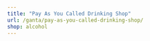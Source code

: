 ```yaml
---
title: "Pay As You Called Drinking Shop"
url: /ganta/pay-as-you-called-drinking-shop/
shop: alcohol
---
```

